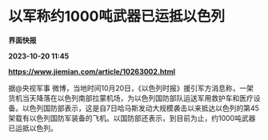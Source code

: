 # 以军称约1000吨武器已运抵以色列
**界面快报**

**2023-10-20 11:45**

**https://www.jiemian.com/article/10263002.html**

据@央视军事 微博，当地时间10月20日，《以色列时报》援引军方消息称，一架货机当天降落在以色列南部拉蒙机场，为以色列国防部队运送军用救护车和医疗设备。以色列国防部表示，这是自7日哈马斯发动大规模袭击以来抵达以色列的第45架载有以色列国防军装备的飞机。以国防部还表示，到目前为止，约1000吨武器已运抵以色列。